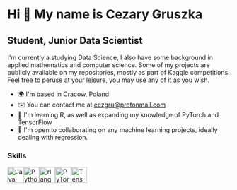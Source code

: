 Hi 👋 My name is Cezary Gruszka
===============================

Student, Junior Data Scientist
------------------------------

I'm currently a studying Data Science, I also have some background in applied mathematics and computer science. Some of my projects are publicly available on my repositories, mostly as part of Kaggle competitions. Feel free to peruse at your leisure, you may use any of it as you wish.

*   🌍  I'm based in Cracow, Poland
*   ✉️  You can contact me at [cezgru@protonmail.com](mailto:cezgru@protonmail.com)
*   🧠  I'm learning R, as well as expanding my knowledge of PyTorch and TensorFlow
*   🤝  I'm open to collaborating on any machine learning projects, ideally dealing with regression.

### Skills 
<p align="left">
<a href="https://www.oracle.com/java/" target="_blank" rel="noreferrer"><img src="https://raw.githubusercontent.com/danielcranney/readme-generator/main/public/icons/skills/java-colored.svg" width="36" height="36" alt="Java" /></a><a href="https://www.python.org/" target="_blank" rel="noreferrer"><img src="https://raw.githubusercontent.com/danielcranney/readme-generator/main/public/icons/skills/python-colored.svg" width="36" height="36" alt="Python" /></a><a href="https://www.r-project.org/" target="_blank" rel="noreferrer"><img src="https://raw.githubusercontent.com/danielcranney/readme-generator/main/public/icons/skills/rlang-colored.svg" width="36" height="36" alt="rlang" /></a><a href="https://pytorch.org/" target="_blank" rel="noreferrer"><img src="https://raw.githubusercontent.com/danielcranney/readme-generator/main/public/icons/skills/pytorch-colored.svg" width="36" height="36" alt="PyTorch" /></a><a href="https://www.tensorflow.org/" target="_blank" rel="noreferrer"><img src="https://raw.githubusercontent.com/danielcranney/readme-generator/main/public/icons/skills/tensorflow-colored.svg" width="36" height="36" alt="TensorFlow" /></a>
                    </p>
                    
